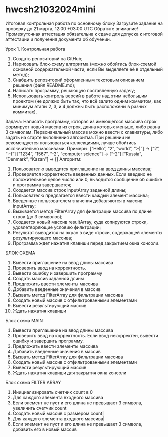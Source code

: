 # hwcsh21032024mini
Итоговая контрольная работа по основному блоку
Загрузите задание на проверку до 21 марта, 12:00 +03:00 UTC
Обратите внимание! Промежуточная аттестация обязательна к сдаче для допуска к итоговой аттестации и получения документа об обучении.

Урок 1. Контрольная работа
1. Создать репозиторий на GitHub;
2. Нарисовать блок-схему алгоритма (можно обойтись блок-схемой основной содержательной части, если Вы выделяете её в отдельный метод);
3. Снабдить репозиторий оформленным текстовым описанием решения (файл README.md);
4. Написать программу, решающую поставленную задачу;
5. Использовать контроль версий в работе над этим небольшим проектом (не должно быть так, что всё залито одним коммитом, как минимум этапы 2, 3, и 4 должны быть расположены в разных коммитах).

Задача: Написать программу, которая из имеющегося массива строк формирует новый массив из строк, длина которых меньше, либо равна 3 символам. Первоначальный массив можно ввести с клавиатуры, либо задать на старте выполнения алгоритма. При решении не рекомендуется пользоваться коллекциями, лучше обойтись исключительно массивами.
Примеры:
[“Hello”, “2”, “world”, “:-)”] → [“2”, “:-)”]
[“1234”, “1567”, “-2”, “computer science”] → [“-2”]
[“Russia”, “Denmark”, “Kazan”] → []
Алгоритм:
1.	Пользователю выводится приглашение на ввод длины массива;
2.	Проверяется корректность введенных данных. Если введено не положительное целое число или 0, выводится сообщение об ошибке и программа завершается;
3.	Создается массив строк inputArray заданной длины;
4.	Пользователю предлагается ввести каждый элемент массива;
5.	Введенные пользователем значения добавляются в массив inputArray;
6.	Вызывается метод FilterArray для фильтрации массива по длине строк (до 3 символов);
7.	Создается новый массив resultArray, куда копируются строки, удовлетворяющие условию фильтрации;
8.	Результат выводится на экран в виде строки, содержащей элементы результирующего массива;
9.	Программа ждет нажатия клавиши перед закрытием окна консоли.

БЛОК-СХЕМА
1.	Вывести приглашение на ввод длины массива
2.	Проверить ввод на корректность.
3.	Вывести ошибку и завершить программу
4.	Создать массив заданной длины
5.	Предложить ввести элементы массива
6.	Добавить введенные значения в массив
7.	Вызвать метод FilterArray для фильтрации массива
8.	Создать новый массив с отфильтрованными элементами
9.	Вывести результирующий массив
10.	Ждать нажатия клавиши

Блок схема MAIN
1.	Вывести приглашение на ввод длины массива
2.	Проверить ввод на корректность. Если ввод некорректен, вывести ошибку и  завершить программу.
3.	Предложить ввести элементы массива
4.	Добавить введенные значения в массив
5.	Вызвать метод FilterArray для фильтрации массива
6.	Создать новый массив с отфильтрованными элементами
7.	Вывести результирующий массив
8.	Ждать нажатия клавиши для закрытия окна консоли

Блок схема FILTER ARRAY
1.	Инициализировать счетчик count в 0
2.	Для каждого элемента входного массива
3.	Если элемент не пуст и его длина не превышает 3 символа, увеличить счетчик count                     
4.	Создать новый массив с размером count|
5.	Для каждого элемента входного массива|
6.	Если элемент не пуст и его длина не превышает 3 символа, добавить его в новый массив
